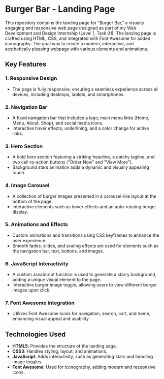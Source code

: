 # Burger Bar - Landing Page

This repository contains the landing page for "Burger Bar," a visually engaging and responsive web page designed as part of my Web Development and Design Internship (Level 1, Task 01). The landing page is crafted using HTML, CSS, and integrated with Font Awesome for added iconography. The goal was to create a modern, interactive, and aesthetically pleasing webpage with various elements and animations.

## Key Features

### 1. **Responsive Design**
   - The page is fully responsive, ensuring a seamless experience across all devices, including desktops, tablets, and smartphones.

### 2. **Navigation Bar**
   - A fixed navigation bar that includes a logo, main menu links (Home, Menu, About, Shop), and social media icons.
   - Interactive hover effects, underlining, and a color change for active links.

### 3. **Hero Section**
   - A bold hero section featuring a striking headline, a catchy tagline, and two call-to-action buttons ("Order Now" and "View More").
   - Background stars animation adds a dynamic and visually appealing touch.

### 4. **Image Carousel**
   - A collection of burger images presented in a carousel-like layout at the bottom of the page.
   - Interactive elements such as hover effects and an auto-rotating burger display.

### 5. **Animations and Effects**
   - Custom animations and transitions using CSS keyframes to enhance the user experience.
   - Smooth fades, slides, and scaling effects are used for elements such as the navigation bar, text, buttons, and images.

### 6. **JavaScript Interactivity**
   - A custom JavaScript function is used to generate a starry background, adding a unique visual element to the page.
   - Interactive burger image toggle, allowing users to view different burger images upon click.

### 7. **Font Awesome Integration**
   - Utilizes Font Awesome icons for navigation, search, cart, and home, enhancing visual appeal and usability.

## Technologies Used
   - **HTML5**: Provides the structure of the landing page.
   - **CSS3**: Handles styling, layout, and animations.
   - **JavaScript**: Adds interactivity, such as generating stars and handling image toggles.
   - **Font Awesome**: Used for iconography, adding modern and responsive icons.

